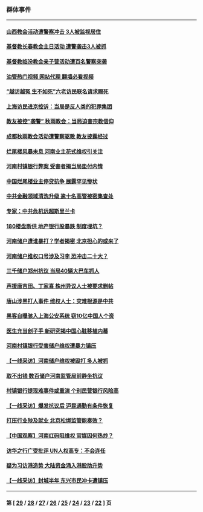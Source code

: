 ### 群体事件
---
#### [山西教会活动遭警察冲击 3人被监视居住](../../pages/ncid279/n13808966.md?08270445) 
#### [基督教长春教会主日活动 遭警袭击3人被抓](../../pages/ncid279/n13806935.md?08270445) 
#### [基督教临汾教会亲子营活动遭百名警察突袭](../../pages/ncid279/n13806527.md?08270445) 
#### [油管热门视频 网站代理 翻墙必看视频](http://209.222.30.114:81/youtube.html?08270445)
#### [“越访越冤 生不如死”六老访民联名请求赐死](../../pages/ncid279/n13805907.md?08270445) 
#### [上海访民进京控诉：当局是反人类的犯罪集团](../../pages/ncid279/n13803858.md?08270445) 
#### [教友被控“袭警” 秋雨教会：当局迫害宗教信仰](../../pages/ncid279/n13803563.md?08270445) 
#### [成都秋雨教会活动遭警察驱散 教友披露经过](../../pages/ncid279/n13802541.md?08270445) 
#### [烂尾楼风暴未息 河南业主花式维权引关注](../../pages/ncid279/n13794519.md?08270445) 
#### [河南村镇银行弊案 受害者揭当局垫付内情](../../pages/ncid279/n13791990.md?08270445) 
#### [中国烂尾楼业主停贷抗争 展露罕见惨状](../../pages/ncid279/n13787794.md?08270445) 
#### [中共金融领域清洗升级 逾十名高管被密集查处](../../pages/ncid279/n13782694.md?08270445) 
#### [专家：中共危机远超斯里兰卡](../../pages/ncid279/n13782248.md?08270445) 
#### [180楼盘断供 地产银行股暴跌 制度埋坑？](../../pages/ncid279/n13780778.md?08270445) 
#### [河南储户遭谁暴打？学者揭密 北京担心的或来了](../../pages/ncid279/n13779407.md?08270445) 
#### [河南储户维权口号涉及习李 恐冲击二十大？](../../pages/ncid279/n13778148.md?08270445) 
#### [三千储户郑州抗议 当局40辆大巴车抓人](../../pages/ncid279/n13777593.md?08270445) 
#### [声援唐吉田、丁家喜 株州异议人士被要求删帖](../../pages/ncid279/n13775534.md?08270445) 
#### [唐山涉黑打人事件 维权人士：灾难根源是中共](../../pages/ncid279/n13773534.md?08270445) 
#### [黑客自曝骇入上海公安系统 窃10亿中国人个资](../../pages/ncid279/n13773395.md?08270445) 
#### [医生充当刽子手 新研究揭中国心脏移植内幕](../../pages/ncid279/n13772291.md?08270445) 
#### [河南村镇银行受害储户维权遭暴力镇压](../../pages/ncid279/n13770841.md?08270445) 
#### [【一线采访】河南储户维权被殴打 多人被抓](../../pages/ncid279/n13768629.md?08270445) 
#### [取不出钱 数百储户河南监管局前静坐抗议](../../pages/ncid279/n13767198.md?08270445) 
#### [村镇银行提现难事件或重演 个别民营银行风险高](../../pages/ncid279/n13764495.md?08270445) 
#### [【一线采访】爆发抗议后 沪昆通勤有条件恢复](../../pages/ncid279/n13763504.md?08270445) 
#### [打压行业殃及就业 北京松绑监管能奏效？](../../pages/ncid279/n13761130.md?08270445) 
#### [【中国观察】河南红码阻维权 官媒因何热炒？](../../pages/ncid279/n13760146.md?08270445) 
#### [访华之行广受批评 UN人权高专：不会连任](../../pages/ncid279/n13758655.md?08270445) 
#### [疑为习访港造势 大陆资金涌入港股助升势](../../pages/ncid279/n13756127.md?08270445) 
#### [【一线采访】封城半年 东兴市民冲卡遭镇压](../../pages/ncid279/n13754277.md?08270445) 

---
#### 第 [ [29](./29.md?08270445) / [28](./28.md?08270445) / [27](./27.md?08270445) / [26](./26.md?08270445) / [25](./25.md?08270445) / [24](./24.md?08270445) / [23](./23.md?08270445) / [22](./22.md?08270445) ] 页
